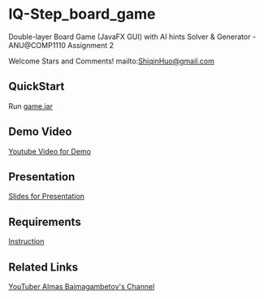 # IQ-Step_board_game

Double-layer Board Game (JavaFX GUI) with AI hints Solver &amp; Generator - ANU@COMP1110 Assignment 2

Welcome Stars and Comments! mailto:ShiqinHuo@gmail.com

## QuickStart
Run [game.jar](https://github.com/ShiqinHuo/IQ-Step_board_game/blob/master/game.jar)

## Demo Video
[Youtube Video for Demo](https://youtu.be/u260SR7zm-0)

## Presentation

[Slides for Presentation](https://github.com/ShiqinHuo/IQ-Step_board_game/blob/master/presentation.pdf)

## Requirements
[Instruction](https://github.com/ShiqinHuo/IQ-Step_board_game/blob/master/Instruction.md)

## Related Links
[YouTuber Almas Baimagambetov's Channel](https://www.youtube.com/almasb0/videos)

